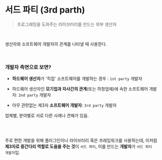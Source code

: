 # 서드 파티 (3rd parth)

> 프로그래밍을 도와주는 라이브러리를 만드는 외부 생산자

<br>

생산자와 소프트웨어 개발자의 관계를 나타낼 때 사용한다.

<br>

### 개발자 측면으로 보면?

- **하드웨어 생산자**가 '직접' 소프트웨어를 개발하는 경우 : `1st party` 개발자


- 하드웨어 생산자인 **모기업과 자사간의 관계**(또는 하청업체)에 속한 소프트웨어 개발자: `2nd party` 개발자


- 아무 관련없는 제3자 **소프트웨어 개발자**: `3rd party` 개발자

업체별, 분야별로 서로 다른 사례나 견해가 있음.

<br>

<br>

주로 편한 개발을 위해 플러그인이나 라이브러리 혹은 프레임워크를 사용하는데, 이처럼 **제3자로 중간다리 역할로 도움을 주는 것**이 `서드 파티`, 이를 만드는 **개발자**가 `서드 파티 개발자`임. 

